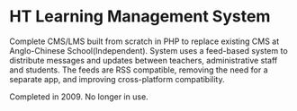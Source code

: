 # HT Learning Management System

Complete CMS/LMS built from scratch in PHP to replace existing CMS at Anglo-Chinese School(Independent). System uses a feed-based system to distribute messages and updates between teachers, administrative staff and students. The feeds are RSS compatible, removing the need for a separate app, and improving cross-platform compatibility.

Completed in 2009. No longer in use.
